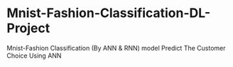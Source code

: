 # Mnist-Fashion-Classification-DL-Project
Mnist-Fashion Classification (By ANN &amp; RNN) model Predict The Customer Choice Using ANN
